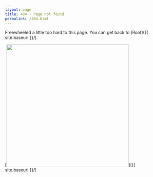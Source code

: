 ```yaml
---
layout: page
title: 404 - Page not found
permalink: /404.html
---
```


Freewheeled a little too hard to this page. You can get back to [Root]({{ site.baseurl }}/).

[<img src="{{ site.baseurl }}/images/404.jpg" style="width: 400px;"/>]({{ site.baseurl }}/)
